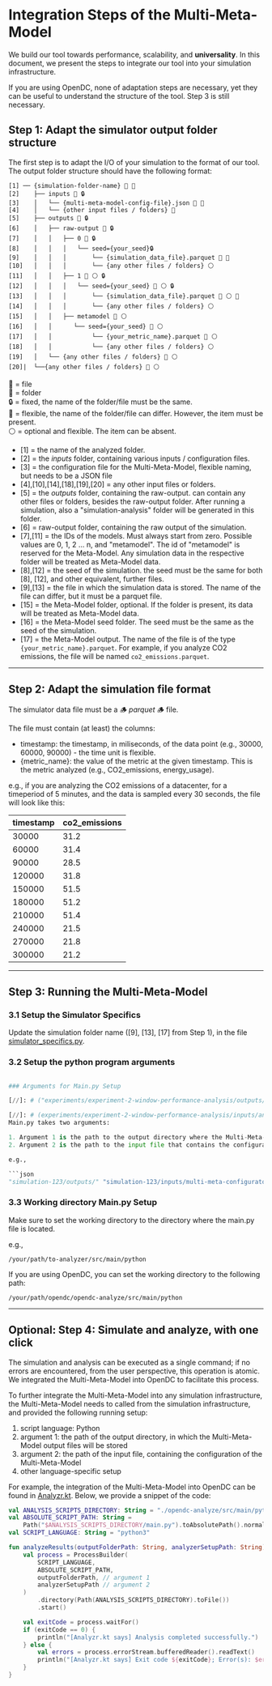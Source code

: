 # Integration Steps of the Multi-Meta-Model

We build our tool towards performance, scalability, and **universality**. In this document, we present the steps to
integrate our tool into your simulation infrastructure.

If you are using OpenDC, none of adaptation steps are necessary, yet they can be useful to understand the structure
of the tool. Step 3 is still necessary.

## Step 1: Adapt the simulator output folder structure

The first step is to adapt the I/O of your simulation to the format of our tool. The output folder structure should have
the
following format:

```
[1] ── {simulation-folder-name} 📁 🔧  
[2]    ├── inputs 📁 🔒  
[3]    │   └── {multi-meta-model-config-file}.json 📄 🔧  
[4]    │   └── {other input files / folders} 🔧  
[5]    ├── outputs 📁 🔒   
[6]    │   ├── raw-output 📁 🔒  
[7]    │   │   ├── 0 📁 🔒  
[8]    │   │   │   └── seed={your_seed}🔒  
[9]    │   │   │       └── {simulation_data_file}.parquet 📄 🔧  
[10]   │   │   │       └── {any other files / folders} ⚪  
[11]   │   │   ├── 1 📁 ⚪ 🔒
[12]   │   │   │   └── seed={your_seed} 📁 ⚪ 🔒
[13]   │   │   │       └── {simulation_data_file}.parquet 📄 ⚪ 🔧
[14]   │   │   │       └── {any other files / folders} ⚪󠁪  
[15]   │   │   ├── metamodel 📁 ⚪  
[16]   │   │      └── seed={your_seed} 📁 ⚪  
[17]   │   │           └── {your_metric_name}.parquet 📄 ⚪  
[18]   │   │           └── {any other files / folders} ⚪  
[19]   │   └── {any other files / folders} 📁 ⚪  
[20]|  └──{any other files / folders} 📁 ⚪  
```

📄 = file <br>
📁 = folder <br>
🔒 = fixed, the name of the folder/file must be the same.<br>
🔧 = flexible, the name of the folder/file can differ. However, the item must be present.<br>
⚪ = optional and flexible. The item can be absent. <br>

- [1] = the name of the analyzed folder.
- [2] = the _inputs_ folder, containing various inputs / configuration files.
- [3] = the configuration file for the Multi-Meta-Model, flexible naming, but needs to be a JSON file
- [4],[10],[14],[18],[19],[20] = any other input files or folders.
- [5] = the _outputs_ folder, containing the raw-output. can contain any other files or folders, besides the raw-output
  folder.
  After running a simulation, also a "simulation-analysis" folder will be generated in this folder.
- [6] = raw-output folder, containing the raw output of the simulation.
- [7],[11] = the IDs of the models. Must always start from zero. Possible values are 0, 1, 2 ... n, and "metamodel". The
  id
  of "metamodel" is reserved for the Meta-Model. Any simulation data in the respective folder will be treated as
  Meta-Model data.
- [8],[12] = the seed of the simulation. the seed must be the same for both [8], [12], and other equivalent, further
  files.
- [9],[13] = the file in which the simulation data is stored. The name of the file can differ, but it must be a parquet
  file.
- [15] = the Meta-Model folder, optional. If the folder is present, its data will be treated as Meta-Model data.
- [16] = the Meta-Model seed folder. The seed must be the same as the seed of the simulation.
- [17] = the Meta-Model output. The name of the file is of the type ```{your_metric_name}.parquet```. For example, if
  you analyze CO2 emissions, the file will be named ```co2_emissions.parquet```.

---

## Step 2: Adapt the simulation file format

The simulator data file must be a 🪵 _parquet_ 🪵 file.

The file must contain (at least) the columns:

- timestamp: the timestamp, in miliseconds, of the data point (e.g., 30000, 60000, 90000) - the time unit is flexible.
- {metric_name}: the value of the metric at the given timestamp. This is the metric analyzed (e.g., CO2_emissions,
  energy_usage).

e.g., if you are analyzing the CO2 emissions of a datacenter, for a timeperiod of 5 minutes, and the data is sampled
every 30 seconds, the file will look like this:

| timestamp | co2_emissions |
|-----------|---------------|
| 30000     | 31.2          |
| 60000     | 31.4          |
| 90000     | 28.5          |
| 120000    | 31.8          |
| 150000    | 51.5          |
| 180000    | 51.2          |
| 210000    | 51.4          |
| 240000    | 21.5          |
| 270000    | 21.8          |
| 300000    | 21.2          |

---

## Step 3: Running the Multi-Meta-Model

### 3.1 Setup the Simulator Specifics

Update the simulation folder name ([9], [13], [17] from Step 1), in the
file [simulator_specifics.py](opendc/src/python/simulator_specifics.py).

### 3.2 Setup the python program arguments

```python

### Arguments for Main.py Setup

[//]: # ("experiments/experiment-2-window-performance-analysis/outputs/" ")

[//]: # (experiments/experiment-2-window-performance-analysis/inputs/analyzer.json")
Main.py takes two arguments:

1. Argument 1 is the path to the output directory where the Multi-Meta-Model output files will be stored.
2. Argument 2 is the path to the input file that contains the configuration of the Multi-Meta-Model.

e.g.,

```json
"simulation-123/outputs/" "simulation-123/inputs/multi-meta-configurator.json"
```

### 3.3 Working directory Main.py Setup

Make sure to set the working directory to the directory where the main.py file is located.

e.g.,

```
/your/path/to-analyzer/src/main/python
```

If you are using OpenDC, you can set the working directory to the following path:

```
/your/path/opendc/opendc-analyze/src/main/python
```

---

## Optional: Step 4: Simulate and analyze, with one click

The simulation and analysis can be executed as a single command; if no errors are encountered, from the user
perspective,
this operation is atomic. We integrated the Multi-Meta-Model into OpenDC to facilitate this process.

To further integrate the Multi-Meta-Model into any simulation infrastructure, the Multi-Meta-Model needs to called from
the simulation infrastructure, and provided the following running setup:

1. script language: Python
2. argument 1: the path of the output directory, in which the Multi-Meta-Model output files will be stored
3. argument 2: the path of the input file, containing the configuration of the Multi-Meta-Model
4. other language-specific setup

For example, the integration of the Multi-Meta-Model into OpenDC can be found
in [Analyzr.kt](opendc-analyze/src/main/kotlin/Analyzr.kt).
Below, we provide a snippet of the code:

```kotlin
val ANALYSIS_SCRIPTS_DIRECTORY: String = "./opendc-analyze/src/main/python"
val ABSOLUTE_SCRIPT_PATH: String =
    Path("$ANALYSIS_SCRIPTS_DIRECTORY/main.py").toAbsolutePath().normalize().toString()
val SCRIPT_LANGUAGE: String = "python3"

fun analyzeResults(outputFolderPath: String, analyzerSetupPath: String) {
    val process = ProcessBuilder(
        SCRIPT_LANGUAGE,
        ABSOLUTE_SCRIPT_PATH,
        outputFolderPath, // argument 1
        analyzerSetupPath // argument 2
    )
        .directory(Path(ANALYSIS_SCRIPTS_DIRECTORY).toFile())
        .start()

    val exitCode = process.waitFor()
    if (exitCode == 0) {
        println("[Analyzr.kt says] Analysis completed successfully.")
    } else {
        val errors = process.errorStream.bufferedReader().readText()
        println("[Analyzr.kt says] Exit code ${exitCode}; Error(s): $errors")
    }
}
```
